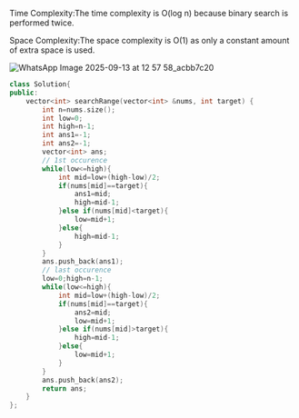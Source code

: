 Time Complexity:The time complexity is O(log n) because binary search is performed twice.

Space Complexity:The space complexity is O(1) as only a constant amount of extra space is used.

![WhatsApp Image 2025-09-13 at 12 57 58_acbb7c20](https://github.com/user-attachments/assets/1f40e657-24e5-4765-b3ef-bff88dad1bc6)


```cpp
class Solution{
public:
    vector<int> searchRange(vector<int> &nums, int target) {
        int n=nums.size();
        int low=0;
        int high=n-1;
        int ans1=-1;
        int ans2=-1;
        vector<int> ans;
        // 1st occurence
        while(low<=high){
            int mid=low+(high-low)/2;
            if(nums[mid]==target){
                ans1=mid;
                high=mid-1;
            }else if(nums[mid]<target){
                low=mid+1;
            }else{
                high=mid-1;
            }
        }
        ans.push_back(ans1);
        // last occurence
        low=0;high=n-1;
        while(low<=high){
            int mid=low+(high-low)/2;
            if(nums[mid]==target){
                ans2=mid;
                low=mid+1;
            }else if(nums[mid]>target){
                high=mid-1;
            }else{
                low=mid+1;
            }
        }
        ans.push_back(ans2);
        return ans;
    }
};
